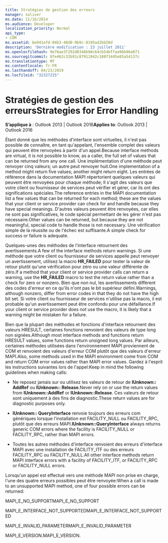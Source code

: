 ```yaml
---
title: Stratégies de gestion des erreurs
manager: soliver
ms.date: 11/16/2014
ms.audience: Developer
localization_priority: Normal
api_type:
- COM
ms.assetid: be941efd-04b3-48d0-9b9c-8195ad2bb58d
description: 'Dernière modification : 23 juillet 2011'
ms.openlocfilehash: 9e76ae3f292d8348b9dc64cb54bffae96b96e871
ms.sourcegitcommit: 8fe462c32b91c87911942c188f3445e85a54137c
ms.translationtype: MT
ms.contentlocale: fr-FR
ms.lasthandoff: 04/23/2019
ms.locfileid: "32327215"
---
```

# <a name="strategies-for-error-handling"></a><span data-ttu-id="b7928-103">Stratégies de gestion des erreurs</span><span class="sxs-lookup"><span data-stu-id="b7928-103">Strategies for Error Handling</span></span>

  
  
<span data-ttu-id="b7928-104">**S’applique à** : Outlook 2013 | Outlook 2016</span><span class="sxs-lookup"><span data-stu-id="b7928-104">**Applies to**: Outlook 2013 | Outlook 2016</span></span> 
  
<span data-ttu-id="b7928-105">Étant donné que les méthodes d'interface sont virtuelles, il n'est pas possible de connaître, en tant qu'appelant, l'ensemble complet des valeurs qui peuvent être renvoyées à partir d'un appel.</span><span class="sxs-lookup"><span data-stu-id="b7928-105">Because interface methods are virtual, it is not possible to know, as a caller, the full set of values that can be returned from any one call.</span></span> <span data-ttu-id="b7928-106">Une implémentation d'une méthode peut renvoyer cinq valeurs; un autre peut renvoyer huit.</span><span class="sxs-lookup"><span data-stu-id="b7928-106">One implementation of a method might return five values; another might return eight.</span></span> <span data-ttu-id="b7928-107">Les entrées de référence dans la documentation MAPI répertorient quelques valeurs qui peuvent être renvoyées pour chaque méthode; Il s'agit des valeurs que votre client ou fournisseur de services peut vérifier et gérer, car ils ont des significations spéciales.</span><span class="sxs-lookup"><span data-stu-id="b7928-107">The reference entries in the MAPI documentation list a few values that can be returned for each method; these are the values that your client or service provider can check for and handle because they have special meanings.</span></span> <span data-ttu-id="b7928-108">D'autres valeurs peuvent être renvoyées, car elles ne sont pas significatives, le code spécial permettant de les gérer n'est pas nécessaire.</span><span class="sxs-lookup"><span data-stu-id="b7928-108">Other values can be returned, but because they are not meaningful, special code to handle those is not necessary.</span></span> <span data-ttu-id="b7928-109">Une vérification simple de la réussite ou de l'échec est suffisante.</span><span class="sxs-lookup"><span data-stu-id="b7928-109">A simple check for success or failure is adequate.</span></span>
  
<span data-ttu-id="b7928-110">Quelques-unes des méthodes de l'interface retournent des avertissements.</span><span class="sxs-lookup"><span data-stu-id="b7928-110">A few of the interface methods return warnings.</span></span> <span data-ttu-id="b7928-111">Si une méthode que votre client ou fournisseur de services appelle peut renvoyer un avertissement, utilisez la macro **HR_FAILED** pour tester la valeur de retour plutôt qu'une vérification pour zéro ou une valeur différente de zéro.</span><span class="sxs-lookup"><span data-stu-id="b7928-111">If a method that your client or service provider calls can return a warning, use the **HR_FAILED** macro to test the return value rather than a check for zero or nonzero.</span></span> <span data-ttu-id="b7928-112">Bien que non nul, les avertissements diffèrent des codes d'erreur en ce qu'ils n'ont pas le bit supérieur défini.</span><span class="sxs-lookup"><span data-stu-id="b7928-112">Warnings, although nonzero, differ from error codes in that they do not have the high bit set.</span></span> <span data-ttu-id="b7928-113">Si votre client ou fournisseur de services n'utilise pas la macro, il est probable qu'un avertissement peut être confondu pour une défaillance.</span><span class="sxs-lookup"><span data-stu-id="b7928-113">If your client or service provider does not use the macro, it is likely that a warning might be mistaken for a failure.</span></span> 
  
<span data-ttu-id="b7928-114">Bien que la plupart des méthodes et fonctions d'interface retournent des valeurs HRESULT, certaines fonctions renvoient des valeurs de type long non signées.</span><span class="sxs-lookup"><span data-stu-id="b7928-114">Although most interface methods and functions return HRESULT values, some functions return unsigned long values.</span></span> <span data-ttu-id="b7928-115">Par ailleurs, certaines méthodes utilisées dans l'environnement MAPI proviennent de COM et renvoient des valeurs d'erreur COM plutôt que des valeurs d'erreur MAPI.</span><span class="sxs-lookup"><span data-stu-id="b7928-115">Also, some methods used in the MAPI environment come from COM and return COM error values rather than MAPI error values.</span></span> <span data-ttu-id="b7928-116">Gardez à l'esprit les instructions suivantes lors de l'appel:</span><span class="sxs-lookup"><span data-stu-id="b7928-116">Keep in mind the following guidelines when making calls:</span></span>
  
- <span data-ttu-id="b7928-117">Ne reposez jamais sur ou utilisez les valeurs de retour de **IUnknown:: AddRef** ou **IUnknown:: Release**.</span><span class="sxs-lookup"><span data-stu-id="b7928-117">Never rely on or use the return values from **IUnknown::AddRef** or **IUnknown::Release**.</span></span> <span data-ttu-id="b7928-118">Ces valeurs de retour sont uniquement à des fins de diagnostic.</span><span class="sxs-lookup"><span data-stu-id="b7928-118">These return values are for diagnostic purposes only.</span></span> 
    
- <span data-ttu-id="b7928-119">**IUnknown:: QueryInterface** renvoie toujours des erreurs com génériques lorsque l'installation est FACILITY_NULL ou FACILITY_RPC, plutôt que des erreurs MAPI.</span><span class="sxs-lookup"><span data-stu-id="b7928-119">**IUnknown::QueryInterface** always returns generic COM errors where the facility is FACILITY_NULL or FACILITY_RPC, rather than MAPI errors.</span></span> 
    
- <span data-ttu-id="b7928-120">Toutes les autres méthodes d'interface renvoient des erreurs d'interface MAPI avec une installation de FACILITY_ITF ou des erreurs FACILITY_RPC ou FACILITY_NULL.</span><span class="sxs-lookup"><span data-stu-id="b7928-120">All other interface methods return MAPI interface errors with a facility of FACILITY_ITF, or FACILITY_RPC or FACILITY_NULL errors.</span></span>
    
<span data-ttu-id="b7928-121">Lorsqu'un appel est effectué vers une méthode MAPI non prise en charge, l'une des quatre erreurs possibles peut être renvoyée:</span><span class="sxs-lookup"><span data-stu-id="b7928-121">When a call is made to an unsupported MAPI method, one of four possible errors can be returned:</span></span> 
  
<span data-ttu-id="b7928-122">MAPI_E_NO_SUPPORT</span><span class="sxs-lookup"><span data-stu-id="b7928-122">MAPI_E_NO_SUPPORT</span></span>
  
<span data-ttu-id="b7928-123">MAPI_E_INTERFACE_NOT_SUPPORTED</span><span class="sxs-lookup"><span data-stu-id="b7928-123">MAPI_E_INTERFACE_NOT_SUPPORTED</span></span>
  
<span data-ttu-id="b7928-124">MAPI_E_INVALID_PARAMETER</span><span class="sxs-lookup"><span data-stu-id="b7928-124">MAPI_E_INVALID_PARAMETER</span></span>
  
<span data-ttu-id="b7928-125">MAPI_E_VERSION.</span><span class="sxs-lookup"><span data-stu-id="b7928-125">MAPI_E_VERSION.</span></span> 
  

